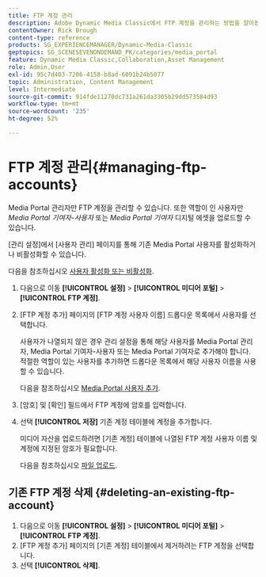 ```yaml
---
title: FTP 계정 관리
description: Adobe Dynamic Media Classic에서 FTP 계정을 관리하는 방법을 알아봅니다.
contentOwner: Rick Brough
content-type: reference
products: SG_EXPERIENCEMANAGER/Dynamic-Media-Classic
geptopics: SG_SCENESEVENONDEMAND_PK/categories/media_portal
feature: Dynamic Media Classic,Collaboration,Asset Management
role: Admin,User
exl-id: 95c7d403-7206-4158-b8ad-6091b24b5077
topic: Administration, Content Management
level: Intermediate
source-git-commit: 914fde11270dc731a261da3305b29dd573584d93
workflow-type: tm+mt
source-wordcount: '235'
ht-degree: 52%

---
```


# FTP 계정 관리{#managing-ftp-accounts}

Media Portal 관리자만 FTP 계정을 관리할 수 있습니다. 또한 역할이 인 사용자만 *Media Portal 기여자-사용자* 또는 *Media Portal 기여자* 디지털 에셋을 업로드할 수 있습니다.

[관리 설정]에서 [사용자 관리] 페이지를 통해 기존 Media Portal 사용자를 활성화하거나 비활성화할 수 있습니다.

다음을 참조하십시오 [사용자 활성화 또는 비활성화](administration-setup.md#activating_or_deactivating_users).

1. 다음으로 이동 **[!UICONTROL 설정]** > **[!UICONTROL 미디어 포털]** > **[!UICONTROL FTP 계정]**.
1. [FTP 계정 추가] 페이지의 [FTP 계정 사용자 이름] 드롭다운 목록에서 사용자를 선택합니다.

   사용자가 나열되지 않은 경우 관리 설정을 통해 해당 사용자를 Media Portal 관리자, Media Portal 기여자-사용자 또는 Media Portal 기여자로 추가해야 합니다. 적절한 역할이 있는 사용자를 추가하면 드롭다운 목록에서 해당 사용자 이름을 사용할 수 있습니다.

   다음을 참조하십시오 [Media Portal 사용자 추가](adding-media-portal-users.md#adding_a_media_portal_user).

1. [암호] 및 [확인] 필드에서 FTP 계정에 암호를 입력합니다.
1. 선택 **[!UICONTROL 저장]** 기존 계정 테이블에 계정을 추가합니다.

   미디어 자산을 업로드하려면 [기존 계정] 테이블에 나열된 FTP 계정 사용자 이름 및 계정에 지정된 암호가 필요합니다.

   다음을 참조하십시오 [파일 업로드](uploading-files.md#uploading_files).

## 기존 FTP 계정 삭제 {#deleting-an-existing-ftp-account}

1. 다음으로 이동 **[!UICONTROL 설정]** > **[!UICONTROL 미디어 포털]** > **[!UICONTROL FTP 계정]**.
1. [FTP 계정 추가] 페이지의 [기존 계정] 테이블에서 제거하려는 FTP 계정을 선택합니다.
1. 선택 **[!UICONTROL 삭제]**.
